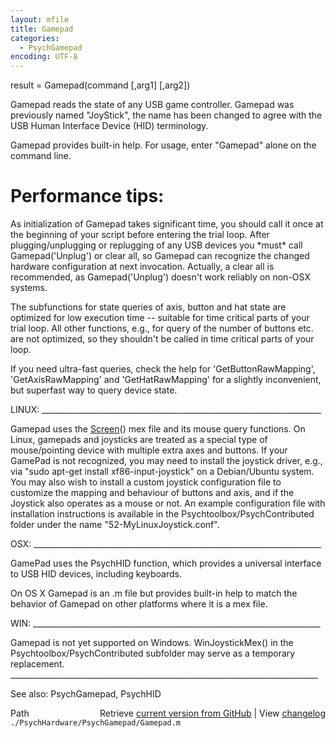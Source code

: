 ```yaml
---
layout: mfile
title: Gamepad
categories:
  - PsychGamepad
encoding: UTF-8
---
```


result = Gamepad\(command \[,arg1\] \[,arg2\]\)

Gamepad reads the state of any USB game controller. Gamepad was
previously named "JoyStick", the name has been changed to agree with the
USB Human Interface Device \(HID\) terminology.

Gamepad provides built-in help.  For usage, enter "Gamepad" alone on the
command line.

# Performance tips:

As initialization of Gamepad takes significant time, you should call it
once at the beginning of your script before entering the trial loop.
After plugging/unplugging or replugging of any USB devices you \*must\*
call Gamepad\('Unplug'\) or clear all, so Gamepad can recognize the changed
hardware configuration at next invocation. Actually, a clear all is
recommended, as Gamepad\('Unplug'\) doesn't work reliably on non-OSX systems.

The subfunctions for state queries of axis, button and hat state are
optimized for low execution time -- suitable for time critical parts of
your trial loop. All other functions, e.g., for query of the number of
buttons etc. are not optimized, so they shouldn't be called in time
critical parts of your loop.

If you need ultra-fast queries, check the help for 'GetButtonRawMapping',
'GetAxisRawMapping' and 'GetHatRawMapping' for a slightly inconvenient,
but superfast way to query device state.


LINUX: \_\_\_\_\_\_\_\_\_\_\_\_\_\_\_\_\_\_\_\_\_\_\_\_\_\_\_\_\_\_\_\_\_\_\_\_\_\_\_\_\_\_\_\_\_\_\_\_\_\_\_\_\_\_\_\_\_\_\_\_\_\_\_\_\_\_\_\_\_\_

Gamepad uses the [Screen](/docs/Screen)\(\) mex file and its mouse query functions.
On Linux, gamepads and joysticks are treated as a special type of
mouse/pointing device with multiple extra axes and buttons. If your
GamePad is not recognized, you may need to install the joystick driver,
e.g., via "sudo apt-get install xf86-input-joystick" on a Debian/Ubuntu
system. You may also wish to install a custom joystick configuration file
to customize the mapping and behaviour of buttons and axis, and if the
Joystick also operates as a mouse or not. An example configuration file
with installation instructions is available in the
Psychtoolbox/PsychContributed folder under the name "52-MyLinuxJoystick.conf".

OSX: \_\_\_\_\_\_\_\_\_\_\_\_\_\_\_\_\_\_\_\_\_\_\_\_\_\_\_\_\_\_\_\_\_\_\_\_\_\_\_\_\_\_\_\_\_\_\_\_\_\_\_\_\_\_\_\_\_\_\_\_\_\_\_\_\_\_\_\_\_\_\_\_

GamePad uses the PsychHID function, which provides a universal
interface to USB HID devices, including keyboards.

On OS X Gamepad is an .m file but provides built-in help to match the
behavior of Gamepad on other platforms where it is a mex file.

WIN: \_\_\_\_\_\_\_\_\_\_\_\_\_\_\_\_\_\_\_\_\_\_\_\_\_\_\_\_\_\_\_\_\_\_\_\_\_\_\_\_\_\_\_\_\_\_\_\_\_\_\_\_\_\_\_\_\_\_\_\_\_\_\_\_\_\_\_\_\_\_\_\_

Gamepad is not yet supported on Windows. WinJoystickMex\(\) in the
Psychtoolbox/PsychContributed subfolder may serve as a temporary
replacement.
\_\_\_\_\_\_\_\_\_\_\_\_\_\_\_\_\_\_\_\_\_\_\_\_\_\_\_\_\_\_\_\_\_\_\_\_\_\_\_\_\_\_\_\_\_\_\_\_\_\_\_\_\_\_\_\_\_\_\_\_\_\_\_\_\_\_\_\_\_\_\_\_\_\_\_\_\_

See also: PsychGamepad, PsychHID


<div class="code_header" style="text-align:right;">
  <span style="float:left;">Path&nbsp;&nbsp;</span> <span class="counter">Retrieve <a href=
  "https://raw.github.com/Psychtoolbox-3/Psychtoolbox-3/beta/./PsychHardware/PsychGamepad/Gamepad.m">current version from GitHub</a> | View <a href=
  "https://github.com/Psychtoolbox-3/Psychtoolbox-3/commits/beta/./PsychHardware/PsychGamepad/Gamepad.m">changelog</a></span>
</div>
<div class="code">
  <code>./PsychHardware/PsychGamepad/Gamepad.m</code>
</div>
